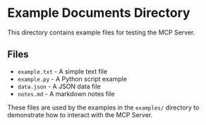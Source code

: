 # Example Documents Directory

This directory contains example files for testing the MCP Server.

## Files

- `example.txt` - A simple text file
- `example.py` - A Python script example
- `data.json` - A JSON data file
- `notes.md` - A markdown notes file

These files are used by the examples in the `examples/` directory to demonstrate
how to interact with the MCP Server.
